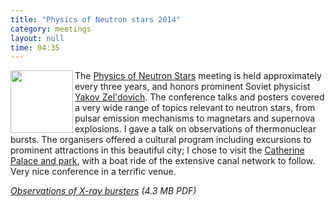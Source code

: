 ```yaml
---
title: "Physics of Neutron stars 2014"
category: meetings
layout: null
time: 04:35
---
```

<!-- converted from blosxom format post using convert.pl dkg 22.1.2022 -->
<img src="https://encrypted-tbn2.gstatic.com/images?q=tbn:ANd9GcQ0dInlDhBwpoHFeinSIlTolb7RHFNyy10qIHWRh9VC8hvItkt5og" width="100" align="left">
The <a href="http://www.ioffe.ru/astro/NS2014">Physics of Neutron Stars</a>
meeting is held approximately every three years, and honors prominent Soviet
physicist
<a href="http://en.wikipedia.org/wiki/Yakov_Borisovich_Zel'dovich">Yakov
Zel'dovich</a>. The conference talks and posters covered a very wide range
of topics relevant to neutron stars, from pulsar emission mechanisms to
magnetars and supernova explosions. I gave a talk on 
observations of thermonuclear bursts. The organisers offered a cultural program
including excursions to prominent attractions in this beautiful city; I chose
to visit the 
<a href="http://eng.tzar.ru">Catherine Palace and park</a>, with a boat ride
of the extensive canal network to follow. Very nice conference in a terrific
venue.
</p>
<p><em><a href="/~dgallow/docs/PNS2014_X-ray_bursts.pdf">Observations of X-ray bursters</a> (4.3 MB PDF)</em></p>
